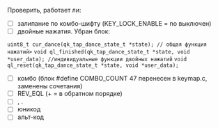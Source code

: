 Проверить, работает ли:
- [ ] залипание по комбо-шифту (KEY_LOCK_ENABLE = no выключен)
- [ ] двойные нажатия. Убран блок:

`uint8_t cur_dance(qk_tap_dance_state_t *state); // общая функция нажатий>`
`void ql_finished(qk_tap_dance_state_t *state, void *user_data); //индивидуальные функции двойных нажатий`
`void ql_reset(qk_tap_dance_state_t *state, void *user_data);`

- [ ]  комбо (блок #define COMBO_COUNT 47 перенесен в keymap.c, заменены сочетания)
- [ ] REV_EQL (+ = в обратном порядке)
- [ ] , .
- [ ] юникод
- [ ] альт-код
